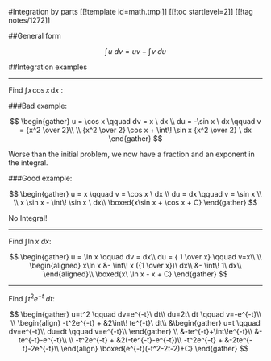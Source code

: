 #Integration by parts
[[!template id=math.tmpl]]
[[!toc startlevel=2]]
[[!tag notes/1272]]

##General form

$$
\int\!u\ dv = uv - \int\!v\ du
$$

##Integration examples
- - -
Find $\int \! x \! \cos x \, \mathrm{d} x$ :

###Bad example:

$$
\begin{gather}
u = \cos x \qquad  dv = x \ dx \\
du = -\sin x \ dx \qquad  v = {x^2 \over 2}\\
\\
{x^2 \over 2} \cos x + \int\! \sin x {x^2 \over 2} \ dx
\end{gather}
$$

Worse than the initial problem, we now have a fraction and an exponent
in the integral.


###Good example:

$$
\begin{gather}
u = x   \qquad v = \cos x \ dx \\
du = dx \qquad v = \sin x \\
\\
x \sin x - \int\! \sin x \ dx\\
\boxed{x\sin x + \cos x + C}
\end{gather}
$$

No Integral!

- - -
Find $\int\! \ln x \ dx$:

$$
\begin{gather}
u = \ln x         \qquad dv = dx\\
du = { 1 \over x} \qquad v=x\\
\\
\begin{aligned}
x\ln x &- \int\! x ({1 \over x})\ dx\\
&- \int\! 1\ dx\\
\end{aligned}\\
\boxed{x\ \ln x - x + C}
\end{gather}
$$

- - -
Find $\int\!t^2e^{-t}\ dt$:

$$
\begin{gather}
u=t^2 \qquad dv=e^{-t}\ dt\\
du=2t\ dt \qquad v=-e^{-t}\\
\\
\begin{align}
-t^2e^{-t} + &2\int\! te^{-t}\ dt\\
&\begin{gather}
u=t \qquad dv=e^{-t}\\
du=dt \qquad v=e^{-t}\\
\end{gather}
\\
&-te^{-t}+\int\!e^{-t}\\
&-te^{-t}-e^{-t}\\
\\
-t^2e^{-t} + &2(-te^{-t}-e^{-t})\\
-t^2e^{-t} + &-2te^{-t}-2e^{-t}\\
\end{align}
\boxed{e^{-t}(-t^2-2t-2)+C}
\end{gather}
$$

